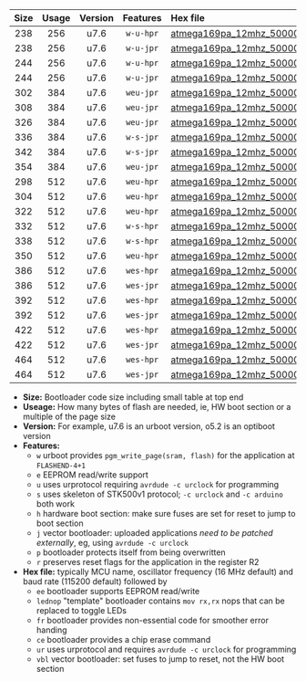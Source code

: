 |Size|Usage|Version|Features|Hex file|
|:-:|:-:|:-:|:-:|:--|
|238|256|u7.6|`w-u-hpr`|[atmega169pa_12mhz_500000bps_ur.hex](https://raw.githubusercontent.com/stefanrueger/urboot/main/atmega169pa_12mhz_500000bps_ur.hex)|
|238|256|u7.6|`w-u-jpr`|[atmega169pa_12mhz_500000bps_ur_vbl.hex](https://raw.githubusercontent.com/stefanrueger/urboot/main/atmega169pa_12mhz_500000bps_ur_vbl.hex)|
|244|256|u7.6|`w-u-hpr`|[atmega169pa_12mhz_500000bps_lednop_ur.hex](https://raw.githubusercontent.com/stefanrueger/urboot/main/atmega169pa_12mhz_500000bps_lednop_ur.hex)|
|244|256|u7.6|`w-u-jpr`|[atmega169pa_12mhz_500000bps_lednop_ur_vbl.hex](https://raw.githubusercontent.com/stefanrueger/urboot/main/atmega169pa_12mhz_500000bps_lednop_ur_vbl.hex)|
|302|384|u7.6|`weu-jpr`|[atmega169pa_12mhz_500000bps_ee_ur_vbl.hex](https://raw.githubusercontent.com/stefanrueger/urboot/main/atmega169pa_12mhz_500000bps_ee_ur_vbl.hex)|
|308|384|u7.6|`weu-jpr`|[atmega169pa_12mhz_500000bps_ee_lednop_ur_vbl.hex](https://raw.githubusercontent.com/stefanrueger/urboot/main/atmega169pa_12mhz_500000bps_ee_lednop_ur_vbl.hex)|
|326|384|u7.6|`weu-jpr`|[atmega169pa_12mhz_500000bps_ee_lednop_fr_ur_vbl.hex](https://raw.githubusercontent.com/stefanrueger/urboot/main/atmega169pa_12mhz_500000bps_ee_lednop_fr_ur_vbl.hex)|
|336|384|u7.6|`w-s-jpr`|[atmega169pa_12mhz_500000bps_vbl.hex](https://raw.githubusercontent.com/stefanrueger/urboot/main/atmega169pa_12mhz_500000bps_vbl.hex)|
|342|384|u7.6|`w-s-jpr`|[atmega169pa_12mhz_500000bps_lednop_vbl.hex](https://raw.githubusercontent.com/stefanrueger/urboot/main/atmega169pa_12mhz_500000bps_lednop_vbl.hex)|
|354|384|u7.6|`weu-jpr`|[atmega169pa_12mhz_500000bps_ee_lednop_fr_ce_ur_vbl.hex](https://raw.githubusercontent.com/stefanrueger/urboot/main/atmega169pa_12mhz_500000bps_ee_lednop_fr_ce_ur_vbl.hex)|
|298|512|u7.6|`weu-hpr`|[atmega169pa_12mhz_500000bps_ee_ur.hex](https://raw.githubusercontent.com/stefanrueger/urboot/main/atmega169pa_12mhz_500000bps_ee_ur.hex)|
|304|512|u7.6|`weu-hpr`|[atmega169pa_12mhz_500000bps_ee_lednop_ur.hex](https://raw.githubusercontent.com/stefanrueger/urboot/main/atmega169pa_12mhz_500000bps_ee_lednop_ur.hex)|
|322|512|u7.6|`weu-hpr`|[atmega169pa_12mhz_500000bps_ee_lednop_fr_ur.hex](https://raw.githubusercontent.com/stefanrueger/urboot/main/atmega169pa_12mhz_500000bps_ee_lednop_fr_ur.hex)|
|332|512|u7.6|`w-s-hpr`|[atmega169pa_12mhz_500000bps.hex](https://raw.githubusercontent.com/stefanrueger/urboot/main/atmega169pa_12mhz_500000bps.hex)|
|338|512|u7.6|`w-s-hpr`|[atmega169pa_12mhz_500000bps_lednop.hex](https://raw.githubusercontent.com/stefanrueger/urboot/main/atmega169pa_12mhz_500000bps_lednop.hex)|
|350|512|u7.6|`weu-hpr`|[atmega169pa_12mhz_500000bps_ee_lednop_fr_ce_ur.hex](https://raw.githubusercontent.com/stefanrueger/urboot/main/atmega169pa_12mhz_500000bps_ee_lednop_fr_ce_ur.hex)|
|386|512|u7.6|`wes-hpr`|[atmega169pa_12mhz_500000bps_ee.hex](https://raw.githubusercontent.com/stefanrueger/urboot/main/atmega169pa_12mhz_500000bps_ee.hex)|
|386|512|u7.6|`wes-jpr`|[atmega169pa_12mhz_500000bps_ee_vbl.hex](https://raw.githubusercontent.com/stefanrueger/urboot/main/atmega169pa_12mhz_500000bps_ee_vbl.hex)|
|392|512|u7.6|`wes-hpr`|[atmega169pa_12mhz_500000bps_ee_lednop.hex](https://raw.githubusercontent.com/stefanrueger/urboot/main/atmega169pa_12mhz_500000bps_ee_lednop.hex)|
|392|512|u7.6|`wes-jpr`|[atmega169pa_12mhz_500000bps_ee_lednop_vbl.hex](https://raw.githubusercontent.com/stefanrueger/urboot/main/atmega169pa_12mhz_500000bps_ee_lednop_vbl.hex)|
|422|512|u7.6|`wes-hpr`|[atmega169pa_12mhz_500000bps_ee_lednop_fr.hex](https://raw.githubusercontent.com/stefanrueger/urboot/main/atmega169pa_12mhz_500000bps_ee_lednop_fr.hex)|
|422|512|u7.6|`wes-jpr`|[atmega169pa_12mhz_500000bps_ee_lednop_fr_vbl.hex](https://raw.githubusercontent.com/stefanrueger/urboot/main/atmega169pa_12mhz_500000bps_ee_lednop_fr_vbl.hex)|
|464|512|u7.6|`wes-hpr`|[atmega169pa_12mhz_500000bps_ee_lednop_fr_ce.hex](https://raw.githubusercontent.com/stefanrueger/urboot/main/atmega169pa_12mhz_500000bps_ee_lednop_fr_ce.hex)|
|464|512|u7.6|`wes-jpr`|[atmega169pa_12mhz_500000bps_ee_lednop_fr_ce_vbl.hex](https://raw.githubusercontent.com/stefanrueger/urboot/main/atmega169pa_12mhz_500000bps_ee_lednop_fr_ce_vbl.hex)|

- **Size:** Bootloader code size including small table at top end
- **Useage:** How many bytes of flash are needed, ie, HW boot section or a multiple of the page size
- **Version:** For example, u7.6 is an urboot version, o5.2 is an optiboot version
- **Features:**
  + `w` urboot provides `pgm_write_page(sram, flash)` for the application at `FLASHEND-4+1`
  + `e` EEPROM read/write support
  + `u` uses urprotocol requiring `avrdude -c urclock` for programming
  + `s` uses skeleton of STK500v1 protocol; `-c urclock` and `-c arduino` both work
  + `h` hardware boot section: make sure fuses are set for reset to jump to boot section
  + `j` vector bootloader: uploaded applications *need to be patched externally*, eg, using `avrdude -c urclock`
  + `p` bootloader protects itself from being overwritten
  + `r` preserves reset flags for the application in the register R2
- **Hex file:** typically MCU name, oscillator frequency (16 MHz default) and baud rate (115200 default) followed by
  + `ee` bootloader supports EEPROM read/write
  + `lednop` "template" bootloader contains `mov rx,rx` nops that can be replaced to toggle LEDs
  + `fr` bootloader provides non-essential code for smoother error handing
  + `ce` bootloader provides a chip erase command
  + `ur` uses urprotocol and requires `avrdude -c urclock` for programming
  + `vbl` vector bootloader: set fuses to jump to reset, not the HW boot section
